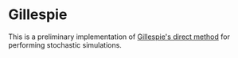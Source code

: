 # Gillespie

This is a preliminary implementation of [Gillespie's direct method](http://en.wikipedia.org/wiki/Gillespie_algorithm) for performing stochastic simulations.
